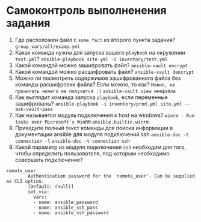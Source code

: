 # Самоконтроль выполненения задания

1. Где расположен файл с `some_fact` из второго пункта задания?
```group_vars/all/examp.yml```
2. Какая команда нужна для запуска вашего `playbook` на окружении `test.yml`?
```ansible-playbook site.yml -i inventory/test.yml```
3. Какой командой можно зашифровать файл?
```ansible-vault encrypt```
4. Какой командой можно расшифровать файл?
```ansible-vault dencrypt```
5. Можно ли посмотреть содержимое зашифрованного файла без команды расшифровки файла? Если можно, то как?
```Можно, но прочитать ничего не получится :)```
```ansible-vault view имяфайла```
6. Как выглядит команда запуска `playbook`, если переменные зашифрованы?
```ansible-playbook -i inventory/prod.yml site.yml --ask-vault-pass```
7. Как называется модуль подключения к host на windows?
```winrm - Run tasks over Microsoft's WinRM```
```ansible.builtin.winrm```
8. Приведите полный текст команды для поиска информации в документации ansible для модуля подключений ssh
```ansible-doc -t connection -l```
```ansible-doc -t connection ssh ```
9. Какой параметр из модуля подключения `ssh` необходим для того, чтобы определить пользователя, под которым необходимо совершать подключение?
```
remote_user
        Authentication password for the `remote_user'. Can be supplied as CLI option.
        [Default: (null)]
        set_via:
          vars:
          - name: ansible_password
          - name: ansible_ssh_pass
          - name: ansible_ssh_password
```